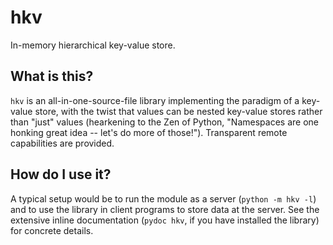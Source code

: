 # hkv

In-memory hierarchical key-value store.

## What is this?

`hkv` is an all-in-one-source-file library implementing the paradigm of a
key-value store, with the twist that values can be nested key-value stores
rather than "just" values (hearkening to the Zen of Python, "Namespaces are
one honking great idea -- let's do more of those!"). Transparent remote
capabilities are provided.

## How do I use it?

A typical setup would be to run the module as a server (`python -m hkv -l`)
and to use the library in client programs to store data at the server. See the
extensive inline documentation (`pydoc hkv`, if you have installed the
library) for concrete details.
